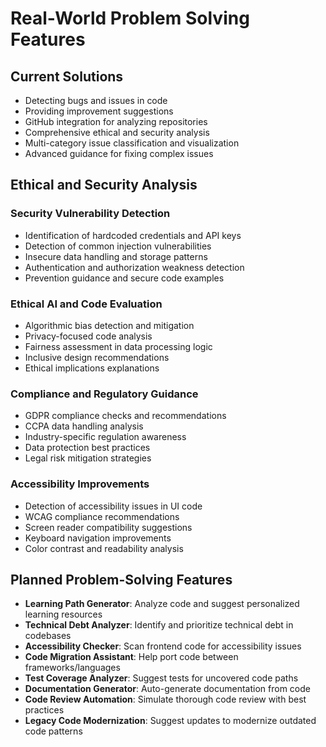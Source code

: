 # Real-World Problem Solving Features

## Current Solutions

- Detecting bugs and issues in code
- Providing improvement suggestions
- GitHub integration for analyzing repositories
- Comprehensive ethical and security analysis
- Multi-category issue classification and visualization
- Advanced guidance for fixing complex issues

## Ethical and Security Analysis

### Security Vulnerability Detection

- Identification of hardcoded credentials and API keys
- Detection of common injection vulnerabilities
- Insecure data handling and storage patterns
- Authentication and authorization weakness detection
- Prevention guidance and secure code examples

### Ethical AI and Code Evaluation

- Algorithmic bias detection and mitigation
- Privacy-focused code analysis
- Fairness assessment in data processing logic
- Inclusive design recommendations
- Ethical implications explanations

### Compliance and Regulatory Guidance

- GDPR compliance checks and recommendations
- CCPA data handling analysis
- Industry-specific regulation awareness
- Data protection best practices
- Legal risk mitigation strategies

### Accessibility Improvements

- Detection of accessibility issues in UI code
- WCAG compliance recommendations
- Screen reader compatibility suggestions
- Keyboard navigation improvements
- Color contrast and readability analysis

## Planned Problem-Solving Features

- **Learning Path Generator**: Analyze code and suggest personalized learning resources
- **Technical Debt Analyzer**: Identify and prioritize technical debt in codebases
- **Accessibility Checker**: Scan frontend code for accessibility issues
- **Code Migration Assistant**: Help port code between frameworks/languages
- **Test Coverage Analyzer**: Suggest tests for uncovered code paths
- **Documentation Generator**: Auto-generate documentation from code
- **Code Review Automation**: Simulate thorough code review with best practices
- **Legacy Code Modernization**: Suggest updates to modernize outdated code patterns
